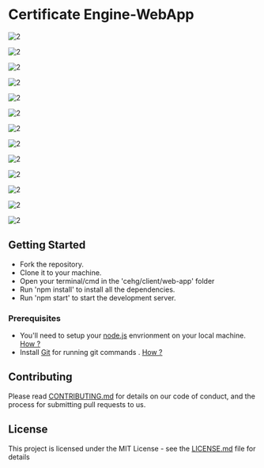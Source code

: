 # Certificate Engine-WebApp

![2](https://github.com/Appefy/Certificate-Engine-Parent/blob/main/client/web-app/Preview/1.png?raw=true)

![2](https://github.com/Appefy/Certificate-Engine-Parent/blob/main/client/web-app/Preview/2.png?raw=true)

![2](https://github.com/Appefy/Certificate-Engine-Parent/blob/main/client/web-app/Preview/3.png?raw=true)

![2](https://github.com/Appefy/Certificate-Engine-Parent/blob/main/client/web-app/Preview/4.png?raw=true)

![2](https://github.com/Appefy/Certificate-Engine-Parent/blob/main/client/web-app/Preview/5.png?raw=true)

![2](https://github.com/Appefy/Certificate-Engine-Parent/blob/main/client/web-app/Preview/6.png?raw=true)

![2](https://github.com/Appefy/Certificate-Engine-Parent/blob/main/client/web-app/Preview/7.png?raw=true)

![2](https://github.com/Appefy/Certificate-Engine-Parent/blob/main/client/web-app/Preview/8.png?raw=true)

![2](https://github.com/Appefy/Certificate-Engine-Parent/blob/main/client/web-app/Preview/9.png?raw=true)

![2](https://github.com/Appefy/Certificate-Engine-Parent/blob/main/client/web-app/Preview/10.png?raw=true)

![2](https://github.com/Appefy/Certificate-Engine-Parent/blob/main/client/web-app/Preview/11.png?raw=true)

![2](https://github.com/Appefy/Certificate-Engine-Parent/blob/main/client/web-app/Preview/12.png?raw=true)

![2](https://github.com/Appefy/Certificate-Engine-Parent/blob/main/client/web-app/Preview/13.png?raw=true)



## Getting Started

- Fork the repository.
- Clone it to your machine.
- Open your terminal/cmd in the 'cehg/client/web-app' folder
- Run 'npm install' to install all the dependencies.
- Run 'npm start' to start the development server.

### Prerequisites

- You'll need to setup your [node.js](https://nodejs.org/en/) envrionment on your local machine. [How ?](https://wsvincent.com/install-node-js-npm-windows/)
- Install [Git](https://git-scm.com/downloads) for running git commands . [How ?](https://git-scm.com/book/en/v2/Getting-Started-Installing-Git)

## Contributing

Please read [CONTRIBUTING.md](https://github.com/houseofgeeks/cehg/blob/master/CONTRIBUTING.md) for details on our code of conduct, and the process for submitting pull requests to us.

## License

This project is licensed under the MIT License - see the [LICENSE.md](https://github.com/houseofgeeks/cehg/blob/master/LICENSE) file for details

